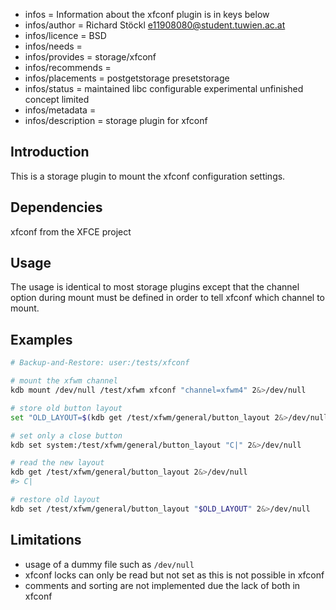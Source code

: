 - infos = Information about the xfconf plugin is in keys below
- infos/author = Richard Stöckl <e11908080@student.tuwien.ac.at>
- infos/licence = BSD
- infos/needs =
- infos/provides = storage/xfconf
- infos/recommends =
- infos/placements = postgetstorage presetstorage
- infos/status = maintained libc configurable experimental unfinished concept limited
- infos/metadata =
- infos/description = storage plugin for xfconf

## Introduction

This is a storage plugin to mount the xfconf configuration settings.

## Dependencies

xfconf from the XFCE project

## Usage

The usage is identical to most storage plugins except that the channel option during mount must be defined in order to tell xfconf which channel to mount.

## Examples

```zsh
# Backup-and-Restore: user:/tests/xfconf

# mount the xfwm channel
kdb mount /dev/null /test/xfwm xfconf "channel=xfwm4" 2&>/dev/null

# store old button layout
set "OLD_LAYOUT=$(kdb get /test/xfwm/general/button_layout 2&>/dev/null)"

# set only a close button
kdb set system:/test/xfwm/general/button_layout "C|" 2&>/dev/null

# read the new layout
kdb get /test/xfwm/general/button_layout 2&>/dev/null
#> C|

# restore old layout
kdb set /test/xfwm/general/button_layout "$OLD_LAYOUT" 2&>/dev/null
```

## Limitations

- usage of a dummy file such as `/dev/null`
- xfconf locks can only be read but not set as this is not possible in xfconf
- comments and sorting are not implemented due the lack of both in xfconf
